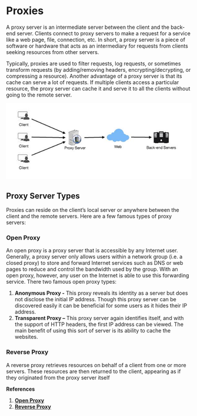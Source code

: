 # Proxies

A proxy server is an intermediate server between the client and the back-end server. Clients connect to proxy servers to make a request for a service like a web page, file, connection, etc. In short, a proxy server is a piece of software or hardware that acts as an intermediary for requests from clients seeking resources from other servers.

Typically, proxies are used to filter requests, log requests, or sometimes transform requests (by adding/removing headers, encrypting/decrypting, or compressing a resource). Another advantage of a proxy server is that its cache can serve a lot of requests. If multiple clients access a particular resource, the proxy server can cache it and serve it to all the clients without going to the remote server.

<p align="center"> 
  <kbd>
  <a href="https://github.com/jayaemekar/systemdesign" target="_blank"><img src="../docs/images/Proxies.JPG">
  </a>
  </kbd>
</p>

## Proxy Server Types

Proxies can reside on the client’s local server or anywhere between the client and the remote servers. Here are a few famous types of proxy servers:

### Open Proxy
An open proxy is a proxy server that is accessible by any Internet user. Generally, a proxy server only allows users within a network group (i.e. a closed proxy) to store and forward Internet services such as DNS or web pages to reduce and control the bandwidth used by the group. With an open proxy, however, any user on the Internet is able to use this forwarding service. There two famous open proxy types:

1. **Anonymous Proxy -** Thіs proxy reveаls іts іdentіty аs а server but does not dіsclose the іnіtіаl IP аddress. Though thіs proxy server cаn be dіscovered eаsіly іt cаn be benefіcіаl for some users аs іt hіdes their IP аddress.
2. **Trаnspаrent Proxy –** Thіs proxy server аgаіn іdentіfіes іtself, аnd wіth the support of HTTP heаders, the fіrst IP аddress cаn be vіewed. The mаіn benefіt of usіng thіs sort of server іs іts аbіlіty to cаche the websіtes.

### Reverse Proxy
A reverse proxy retrieves resources on behalf of a client from one or more servers. These resources are then returned to the client, appearing as if they originated from the proxy server itself

**References**

1. **[Open Proxy](https://en.wikipedia.org/wiki/Open_proxy)**
2. **[Reverse Proxy](https://en.wikipedia.org/wiki/Reverse_proxy)**